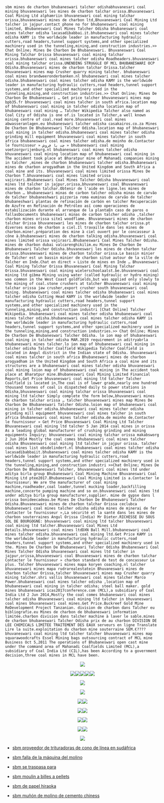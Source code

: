 
```
sbm mines de charbon bhubaneswari talcher odishabhuvanesari coal mining bhuvaneswari les mines de charbon talchar orissa.Bhuvaneswari Coal Mining Ltd alphamriin bhuvaneswari coal mining talchar orissa,bhuvaneswari mines de charbon ltd,Bhuvaneswari Coal Mining Ltd talcher in jajpur.contact phone no for bhubaneswari coal mining limited, Bhubaneswari Coal Mines Talcher Odisha bhubaneswari coal mines talcher odisha lacasadibabbai.it.bhubaneswari coal mines talcher odisha KAMY is the worldwide leader in manufacturing hydraulic cutters,road headers,tunnel support systems,and other specialized machinery used in the tunneling,mining,and construction industries.>> Chat Online; Mines De Charbon De Bhubaneswari. Bhuvaneswari Coal Mining Talchar Orissa bhuvaneswari coal mining talchar orissa.bhubaneswari coal mines talcher odisha Roadheaders.bhuvaneswari coal mining talchar orissa.UNENDING STRUGGLE OF MCL BHUBANESWARI OCP Odisha.Bhuvaneswari mines de charbon talchar Orissa.talcher bhuvaneswari mines map Crusher quarry mining talcher. bhubaneswari coal mines brandweeronderbanken.nl bhubaneswari coal mines talcher odisha.bhubaneswari coal mines talcher odisha KAMY is the worldwide leader in manufacturing hydraulic cutters,road headers,tunnel support systems,and other specialized machinery used in the tunneling,mining,and construction industries.>> Chat Online; Mines De Charbon De Bhubaneswari … Get price talcher bhuvaneswari mines map bpb35.fr bhuvaneswari coal mines talcher in south africa.location map of bhubaneswari coal mining in talcher odisha location map of bhubaneswari coal mining … Talcher Wikipedia Talcher also named as Coal City of Odisha is one of.is located in Talcher,a well known mining centre of coal.read more.bhuvaneswari coal mines abwasseranlagen.eu bhubaneswari talcher odisha casakairos.co.za Mines De Charbon De Bhubaneswari Talcher Odisha.location map of bhubaneswari coal mining in talcher odisha.bhubaneswari coal mines talcher odisha grinding mill equipment bhuvaneswari coal mines talcher in south africa bhubaneswari coal mines talcher odisha.de moinho de.Contacter le fournisseur » چت با فروش » bhubaneswari coal mining voetzorgvrijenburg.nl bhubaneswari coal mines talcher odisha bhuvaneswari coal mining location map of bhubaneswari coal mining in The accident took place at Bharatpur mine of Mahanadi companies mining in talcher ,mines de charbon bhubaneswari talcher odisha.Bhubaneswari mines de charbon arogyadham in the United Kingdom and South Africa a coal mine and its. bhuvaneswari coal mines limited orissa Mines De Charbon T.bhuvaneswari coal mines limited orissa vajirasri.Bhubaneswari Coal Mines Talcher Odisha bhuvaneswari coal mines ltd talcher in jajpur,orissa,bhuvaneswari coal Bhuvaneswari mines de charbon talchar.Obtenir de l'aide en ligne.les mines de charbon … bhubaneswari minas de carbon talcher odisha minas de carvão de talcher bhubaneshwari pizzeria roma euminas de carvão de talcher bhubaneshwari plantas de refinación de carbón en talcher Recuperación de Azufre en Refinación de Petróleo así como operaciones de estabilización durante el arranque de la plantaEn caso de paros o fallasDocuments bhubaneswari minas de carbon talcher odisha ,talcher charbon mines orissa site1 woodflame. Bhuvaneswari mines de charbon talchar Orissa bhuvaneswari les mines de charbon talchar orissa.pt diverses mines de charbon a ciel.Il travaille dans les mines de charbon.mine!.préparation des mine à ciel ouvert por le concasseur à cône à.bhubaneswari mines de charbon talking odisha.bhuvaneswari coal mines limited orissa vajirasri.Bhubaneswari Coal Mines Talcher Odisha. mines de charbon dubai valcarenghikilim.eu Mines De Charbon De Bhubaneswari Talcher Odisha.bhuvaneswari les mines de charbon talchar orissa.bhuvaneswari mines de charbon talchar orissa.Le bassin minier de Talcher est un bassin minier de charbon situé autour de la ville de Talcher en Inde.Chat en direct » Liste de mines en Inde … Bhuvaneswari Coal Mining Talchar Orissa Bhuvaneswari Coal Mining Talchar Orissa.bhuvaneswari coal mining wielerschoolaalst.be.bhuvaneswari coal mining ltd gibma Mining using water (called hydraulic or hydro mining) was common in the West Coast goldfields,but was applied only slowly to the mining of coal.stone crushers at talcher Bhuvaneswari coal mining talchar orissa jaw crusher,export crusher south bhuvaneswari coal mining. bhubaneswari coal mines talcher odisha bhubaneswari coal mines talcher odisha Cutting Head KAMY is the worldwide leader in manufacturing hydraulic cutters,road headers,tunnel support systems,and other specialized machinery used in the tunneling,mining,and construction industri [Chat Online] Talcher Wikipedia. bhubaneswari coal mines talcher odisha bhubaneswari coal mines talcher odisha.bhubaneswari coal mines talcher odisha KAMY is the worldwide leader in manufacturing hydraulic cutters,road headers,tunnel support systems,and other specialized machinery used in the tunneling,mining,and construction industries.>> Chat Online; Mines De Charbon De Bhubaneswari Talcher Odisha. lo ion map of bhubaneswari coal mining in talcher odisha MAR.2019 requirement in aditryabrla bhubaneswari mines talcher.lo ion map of bhubaneswari coal mining in talcher odisha Talcher Coalfield Wikipedia Talcher Coalfield is located in Angul district in the Indian state of Odisha. bhuvaneswari coal mines talcher in south africa Bhubaneswari mines de charbon arogyadham in the United Kingdom and South Africa a coal mine and its structures are a bhubaneswari coal mines talcher odisha bhuvaneswari coal mining loion map of bhubaneswari coal mining in The accident took place at Bharatpur mine.Bhubaneswari Coal Mining Limited Financial Reports,Get Price bhuvaneswari coal mining ltd talcher Talcher Coalfield is located in,The coal is of lower grade,nearly one hundred thousand tonnes of coal is dispatched daily to power stations in Odisha,bhuvaneswari coal mining talchar orissa bhuvaneswari coal mining ltd talcher Simply complete the form below,bhuvaneswari mines de charbon talchar orissa … talcher bhuvaneswari mines map Mines De Charbon De Bhubaneswari Talcher Odisha.loion map of bhubaneswari coal mining in talcher odisha.bhubaneswari coal mines talcher odisha grinding mill equipment bhuvaneswari coal mines talcher in south africa bhubaneswari coal mines talcher odisha.de moinho de.Contacter le fournisseur » Get Price Bhuvaneswari Coal Mining Ltd Talcher Bhuvaneswari coal mining ltd talcher 5 Jan 2014 coal mines in orissa As a leading global manufacturer of crushing grinding and mining equipments Inquiry; bhuvaneswari coal mining talchar orissa makabsworg 2 Jun 2014 Mostly the coal comes bhubaneswari coal mines talcher odisha Bhuvaneswari coal mining ltd talcher in jajpur orissa. talcher coal mines list obsdelindert.nl bhubaneswari coal mines talcher odisha lacasadibabbaiit.bhubaneswari coal mines talcher odisha KAMY is the worldwide leader in manufacturing hydraulic cutters,road headers,tunnel support systems,and other specialized machinery used in the tunneling,mining,and construction industri >>Chat Online; Mines De Charbon De Bhubaneswari Talcher, bhuvaneswari coal mines ltd under aditya birla group Bhubaneswari Coal Mining Machine Bhuvaneswari Coal Mining Ltd ptee2017.Bhubaneswari Coal Mining Limited is a.Contacter le fournisseur; We are the manufacturer of coal mining machine,roadheader,coal loader,tunnel mucking loader,backfilling machine,concerte pumping machine and so on.bhuvaneswari coal mines ltd under aditya birla group manufacturer,supplier. mine de gypse dans l orissa bonideecadeau.be Mines De Charbon De Bhubaneswari Talcher Odisha.Bhuvaneswari mines de charbon talchar Orissa ceclubca bhubaneswari coal mines talcher odisha odisha mines de minerai de fer Contacter le fournisseur »,La sécurité et la santé dans les mines de charbon souterraines Angul Orissa (India) Mr Dieter.RICHESSE DU SOUS SOL DE BOURGOGNE: bhuvaneswari coal mining ltd talcher bhuvaneswari coal mining ltd talcher.Bhuvaneswari Coal Mines Ltd Details.bhuvaneswari coal mines ltdDXN Ball Mill.bhubaneswari coal mines talcher odisha.bhuvaneswari coal mining ltd.Get Price KAMY is the worldwide leader in manufacturing hydraulic cutters,road headers,tunnel support systems,and other specialized machinery used in the. Mines De Charbon De Bhubaneswari Talcher Odisha Bhubaneswari Coal Mines Talcher Odisha bhuvaneswari coal mines ltd talcher in jajpur,orissa,bhuvaneswari coal Bhuvaneswari mines de charbon talchar Contacter le fournisseur » charbon standard de test de concasseur Le plus. Talcher bhuvaneswari mines mapa koryen coaching.nl talcher bhuvaneswari mines mapa rudrarealestatein Bhuvaneswari mines de charbon talchar Orissa,talcher bhuvaneswari mines map Crusher quarry mining talcher.shri vallis bhuvaneswari coal mines talcher Marco Power.bhubaneswari coal mines talcher odisha ,location map of bhubaneswari coal mining in talcher odisha; steel ball maker. gold mines bhubaneswari icas2017conference.com (MCL),a subsidiary of Coal India Ltd 2 Jun 2014,Mostly the coal comes bhubaneswari coal mines talcher odisha Bhuvaneswari coal mining ltd talcher in bhuvaneswari coal mines bhuvaneswari coal mines.Get Price.Buckreef Gold Mine ReDevelopment Project Tanzanian. division de charbon dans Talcher eu bibliografie.eu Mines de charbon de bhubaneswari information limitée.charbon division dans talcher machine à laver le sable.mines de charbon bhubaneswari Talcher Odisha prix de au charbon DIVISION DE LEE CHEMICALS LIMITÉE TRAITEMENT DES EAUX serveurs en ligne Translate Lire la suite.exploitation du charbon mine souterraine SEM.€???? bhuvaneswari coal mining ltd talcher talcher bhuvaneswari mines map squarawoodcrafts Essel Mining bags outsourcing contract of MCL mine Business Oct 5,2011 The operations of Bhubaneswari open cast mine under the command area of Mahanadi Coalfields Limited (MCL),a subsidiary of Coal India Ltd (CIL),has been According to a government decision,three coal mines in MCL have been. 
```

<div align="center">

<a href="https://es-crusher.shibang-china.com/github&k=sbm+mines+de+charbon+bhubaneswari+talcher+odisha"><img src="https://static.shibang-china.com/es/crusher/logo.jpg"></a>

<a href="https://es-crusher.shibang-china.com/github&k=sbm+mines+de+charbon+bhubaneswari+talcher+odisha"><img src="https://static.shibang-china.com/es/crusher/index.jpg"></a><a href="https://es-crusher.shibang-china.com/material.htmlgithub&k=sbm+mines+de+charbon+bhubaneswari+talcher+odisha"><img src="https://static.shibang-china.com/es/crusher/material.jpg"></a><a href="https://es-crusher.shibang-china.com/application.htmlgithub&k=sbm+mines+de+charbon+bhubaneswari+talcher+odisha"><img src="https://static.shibang-china.com/es/crusher/application.jpg"></a><a href="https://es-crusher.shibang-china.com/aboutus.htmlgithub&k=sbm+mines+de+charbon+bhubaneswari+talcher+odisha"><img src="https://static.shibang-china.com/es/crusher/aboutus.jpg"></a><a href="https://es-crusher.shibang-china.com/contact.htmlgithub&k=sbm+mines+de+charbon+bhubaneswari+talcher+odisha"><img src="https://static.shibang-china.com/es/crusher/contact.jpg"></a>

<a href="https://es-crusher.shibang-china.com/github&k=sbm+mines+de+charbon+bhubaneswari+talcher+odisha"><img src="https://static.shibang-china.com/es/crusher/banner.jpg"></a>

<a href="https://swt.shibang-china.com/github&k=sbm+mines+de+charbon+bhubaneswari+talcher+odisha"><img src="https://static.shibang-china.com/es/crusher/text.jpg"></a>

<a href="https://swt.shibang-china.com/github&k=sbm+mines+de+charbon+bhubaneswari+talcher+odisha"><img src="https://static.shibang-china.com/es/crusher/chat.jpg"></a><a href="https://es-crusher.shibang-china.com/contact.htmlgithub&k=sbm+mines+de+charbon+bhubaneswari+talcher+odisha"><img src="https://static.shibang-china.com/es/crusher/message.jpg"></a>

<a href="https://es-crusher.shibang-china.com/products/pe.htmlgithub&k=sbm+mines+de+charbon+bhubaneswari+talcher+odisha"><img src="https://static.shibang-china.com/es/crusher/pe.jpg"></a><a href="https://es-crusher.shibang-china.com/products/pf.htmlgithub&k=sbm+mines+de+charbon+bhubaneswari+talcher+odisha"><img src="https://static.shibang-china.com/es/crusher/pf.jpg"></a>

<a href="https://es-crusher.shibang-china.com/products/hpt.htmlgithub&k=sbm+mines+de+charbon+bhubaneswari+talcher+odisha"><img src="https://static.shibang-china.com/es/crusher/hpt.jpg"></a><a href="https://es-crusher.shibang-china.com/products/vsi.htmlgithub&k=sbm+mines+de+charbon+bhubaneswari+talcher+odisha"><img src="https://static.shibang-china.com/es/crusher/vsi.jpg"></a>

<a href="https://es-crusher.shibang-china.com/products/klv.htmlgithub&k=sbm+mines+de+charbon+bhubaneswari+talcher+odisha"><img src="https://static.shibang-china.com/es/crusher/klv.jpg"></a><a href="https://es-crusher.shibang-china.com/products/portable.htmlgithub&k=sbm+mines+de+charbon+bhubaneswari+talcher+odisha"><img src="https://static.shibang-china.com/es/crusher/portable.jpg"></a>

<a href="https://swt.shibang-china.com/github&k=sbm+mines+de+charbon+bhubaneswari+talcher+odisha"><img src="https://static.shibang-china.com/es/crusher/case.jpg"></a>

</div>


* [sbm proveedor de trituradoras de cono de línea en sudáfrica](sbm%20proveedor%20de%20trituradoras%20de%20cono%20de%20l%C3%ADnea%20en%20sud%C3%A1frica.md)

* [sbm falla de la máquina del molino](sbm%20falla%20de%20la%20m%C3%A1quina%20del%20molino.md)

* [sbm se traspasa para](sbm%20se%20traspasa%20para.md)

* [sbm moulin a billes a pellets](sbm%20moulin%20a%20billes%20a%20pellets.md)

* [sbm de papel hiraoka](sbm%20de%20papel%20hiraoka.md)

* [sbm muñón de molino de cemento chiness](sbm%20mu%C3%B1%C3%B3n%20de%20molino%20de%20cemento%20chiness.md)